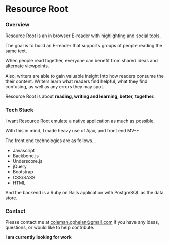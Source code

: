 # Resource Root

### Overview

Resource Root is an in browser E-reader with highlighting and social tools.

The goal is to build an E-reader that supports groups of people reading the same text.

When people read together, everyone can benefit from shared ideas and alternate viewpoints.

Also, writers are able to gain valuable insight into how readers consume the their content.  Writers learn what readers find helpful, what they find confusing, as well as any errors they may spot.

Resource Root is about **reading, writing and learning, better, together.**

### Tech Stack

I want Resource Root emulate a native application as much as possible.

With this in mind, I made heavy use of Ajax, and front end MV-*.

The front end technologies are as follows…
* Javascript
* Backbone.js
* Underscore.js
* jQuery
* Bootstrap
* CSS/SASS
* HTML

And the backend is a Ruby on Rails application with PostgreSQL as the data store.

### Contact

Please contact me at coleman.ophelan@gmail.com if you have any ideas, questions, or would like to help contribute.

**I am currently looking for work**


